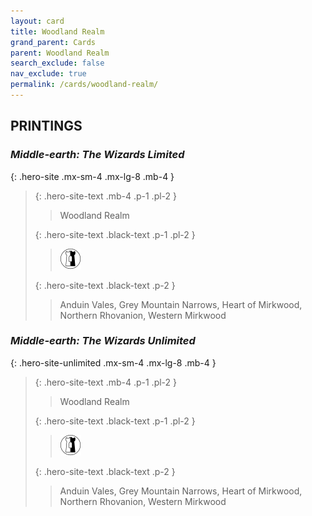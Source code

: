 ```yaml
---
layout: card
title: Woodland Realm
grand_parent: Cards
parent: Woodland Realm
search_exclude: false
nav_exclude: true
permalink: /cards/woodland-realm/
---
```


## PRINTINGS


### _Middle-earth: The Wizards Limited_

{: .hero-site .mx-sm-4 .mx-lg-8 .mb-4 }
> {: .hero-site-text .mb-4 .p-1 .pl-2 }
> > <div class="character-card-name">Woodland Realm</div>
>
> {: .hero-site-text .black-text .p-1 .pl-2 }
> > ![](/assets/images/border-land.svg)
>
> {: .hero-site-text .black-text .p-2 }
> > Anduin Vales, Grey Mountain Narrows, Heart of Mirkwood, Northern Rhovanion, Western Mirkwood 
> 

### _Middle-earth: The Wizards Unlimited_

{: .hero-site-unlimited .mx-sm-4 .mx-lg-8 .mb-4 }
> {: .hero-site-text .mb-4 .p-1 .pl-2 }
> > <div class="character-card-name">Woodland Realm</div>
>
> {: .hero-site-text .black-text .p-1 .pl-2 }
> > ![](/assets/images/border-land.svg)
>
> {: .hero-site-text .black-text .p-2 }
> > Anduin Vales, Grey Mountain Narrows, Heart of Mirkwood, Northern Rhovanion, Western Mirkwood 
> 
